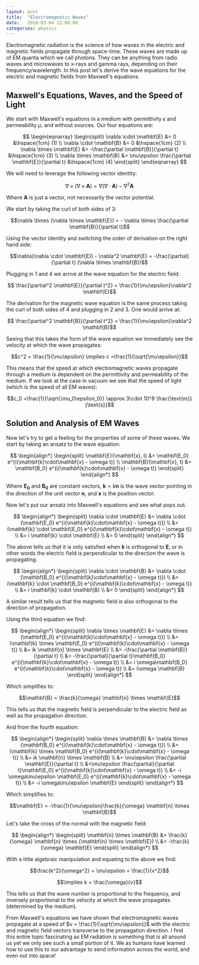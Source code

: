 ```yaml
---
layout: post
title:  "Electromagnetic Waves"
date:   2018-03-04 12:00:00
categories: physics
---
```


Electromagnetic radiation is the science of how waves in the electric and magnetic fields propagate through space-time. These waves are made up of EM quanta which we call photons. They can be anything from radio waves and microwaves to x-rays and gamma rays, depending on their frequency/wavelength. In this post let's derive the wave equations for the electric and magnetic fields from Maxwell's equations.

## Maxwell's Equations, Waves, and the Speed of Light

We start with Maxwell's equations in a medium with permittivity $\epsilon$ and permeability $\mu$, and without sources. Our four equations are:

$$
\begin{eqnarray}
\begin{split}
	\nabla \cdot \mathbf{E} &= 0 &\hspace{1cm} (1) \\
	\nabla \cdot \mathbf{B} &= 0 &\hspace{1cm} (2) \\
	\nabla \times \mathbf{E} &= -\frac{\partial \mathbf{B}}{\partial t} &\hspace{1cm} (3) \\
	\nabla \times \mathbf{B} &= \mu\epsilon \frac{\partial \mathbf{E}}{\partial t} &\hspace{1cm} (4)
\end{split}
\end{eqnarray}
$$

We will need to leverage the following vector identity:

$$\nabla \times (\nabla \times \mathbf{A}) = \nabla(\nabla \cdot \mathbf{A}) - \nabla^2 \mathbf{A}$$

Where $\mathbf{A}$ is just a vector, not necessarily the vector potential.

We start by taking the curl of both sides of 3:

$$\nabla \times (\nabla \times \mathbf{E}) = - \nabla \times \frac{\partial \mathbf{B}}{\partial t}$$

Using the vector identity and switching the order of derivation on the right hand side:

$$\nabla(\nabla \cdot \mathbf{E}) - \nabla^2 \mathbf{E} = -\frac{\partial}{\partial t} (\nabla \times \mathbf{B})$$

Plugging in 1 and 4 we arrive at the wave equation for the electric field:

$$ \frac{\partial^2 \mathbf{E}}{\partial t^2} = \frac{1}{\mu\epsilon}\nabla^2 \mathbf{E}$$

The derivation for the magnetic wave equation is the same process taking the curl of both sides of 4 and plugging in 2 and 3. One would arrive at:

$$ \frac{\partial^2 \mathbf{B}}{\partial t^2} = \frac{1}{\mu\epsilon}\nabla^2 \mathbf{B}$$

Seeing that this takes the form of the wave equation we immediately see the velocity at which the wave propagates:

$$c^2 = \frac{1}{\mu\epsilon} \implies c =\frac{1}{\sqrt{\mu\epsilon}}$$

This means that the speed at which electromagnetic waves propagate through a medium is dependent on the permittivity and permeability of the medium. If we look at the case in vacuum we see that the speed of light (which is the speed of all EM waves):

$$c_0 =\frac{1}{\sqrt{\mu_0\epsilon_0}} \approx 3\cdot 10^8 \frac{\text{m}}{\text{s}}$$

## Solution and Analysis of EM Waves

Now let's try to get a feeling for the properties of some of these waves. We start by taking an ansatz to the wave equation:

$$
\begin{align*}
\begin{split}
	\mathbf{E}(\mathbf{x}, t) &= \mathbf{E_0} e^{i(\mathbf{k}\cdot\mathbf{x} - \omega t)} \\
	\mathbf{B}(\mathbf{x}, t) &= \mathbf{B_0} e^{i(\mathbf{k}\cdot\mathbf{x} - \omega t)}
	\end{split}
\end{align*}
$$

Where $\mathbf{E_0}$ and $\mathbf{B_0}$ are constant vectors, $\mathbf{k} = k\mathbf{n}$ is the wave vector pointing in the direction of the unit vector $\mathbf{n}$, and $\mathbf{x}$ is the position vector.

Now let's put our ansatz into Maxwell's equations and see what pops out.

$$
\begin{align*}
\begin{split}
	\nabla \cdot \mathbf{E} &= \nabla \cdot (\mathbf{E_0} e^{i(\mathbf{k}\cdot\mathbf{x} - \omega t)}) \\
	&= i\mathbf{k} \cdot \mathbf{E_0} e^{i(\mathbf{k}\cdot\mathbf{x} - \omega t)} \\
	&= i \mathbf{k} \cdot \mathbf{E} \\
	&= 0
\end{split}
\end{align*}
$$

The above tells us that it is only satisfied when $\mathbf{k}$ is orthogonal to $\mathbf{E}$, or in other words the electric field is perpendicular to the direction the wave is propagating.

$$
\begin{align*}
\begin{split}
	\nabla \cdot \mathbf{B} &= \nabla \cdot (\mathbf{B_0} e^{i(\mathbf{k}\cdot\mathbf{x} - \omega t)}) \\
	&= i\mathbf{k} \cdot \mathbf{B_0} e^{i(\mathbf{k}\cdot\mathbf{x} - \omega t)} \\
	&= i \mathbf{k} \cdot \mathbf{B} \\
	&= 0
\end{split}
\end{align*}
$$

A similar result tells us that the magnetic field is also orthogonal to the direction of propagation.

Using the third equation we find:

$$
\begin{align*}
\begin{split}
	\nabla \times \mathbf{E} &= \nabla \times (\mathbf{E_0} e^{i(\mathbf{k}\cdot\mathbf{x} - \omega t)}) \\
	&= i\mathbf{k} \times \mathbf{E_0} e^{i(\mathbf{k}\cdot\mathbf{x} - \omega t)} \\
	&= ik \mathbf{n} \times \mathbf{E} \\
	&= -\frac{\partial \mathbf{B}}{\partial t} \\
	&= -\frac{\partial}{\partial t}\mathbf{B_0} e^{i(\mathbf{k}\cdot\mathbf{x} - \omega t)} \\
	&= i \omega\mathbf{B_0} e^{i(\mathbf{k}\cdot\mathbf{x} - \omega t)} \\
	&= i\omega \mathbf{B}
\end{split}
\end{align*}
$$

Which simplifies to:

$$\mathbf{B} = \frac{k}{\omega} \mathbf{n} \times \mathbf{E}$$

This tells us that the magnetic field is perpendicular to the electric field as well as the propagation direction.

And from the fourth equation:

$$
\begin{align*}
\begin{split}
	\nabla \times \mathbf{B} &= \nabla \times (\mathbf{B_0} e^{i(\mathbf{k}\cdot\mathbf{x} - \omega t)}) \\
	&= i\mathbf{k} \times \mathbf{B_0} e^{i(\mathbf{k}\cdot\mathbf{x} - \omega t)} \\
	&= ik \mathbf{n} \times \mathbf{B} \\
	&= \mu\epsilon \frac{\partial \mathbf{E}}{\partial t} \\
	&=\mu\epsilon \frac{\partial}{\partial t}\mathbf{E_0} e^{i(\mathbf{k}\cdot\mathbf{x} - \omega t)} \\
	&= -i \omega\mu\epsilon \mathbf{E_0} e^{i(\mathbf{k}\cdot\mathbf{x} - \omega t)} \\
	&= -i \omega\mu\epsilon \mathbf{E}
\end{split}
\end{align*}
$$

Which simplifies to:

$$\mathbf{E} = -\frac{1}{\mu\epsilon}\frac{k}{\omega} \mathbf{n} \times \mathbf{B}$$

Let's take the cross of the normal with the magnetic field:

$$
\begin{align*}
\begin{split}
	\mathbf{n} \times \mathbf{B} &= \frac{k}{\omega} \mathbf{n} \times (\mathbf{n} \times \mathbf{E}) \\
	&= -\frac{k}{\omega} \mathbf{E}
\end{split}
\end{align*}
$$

With a little algebraic manipulation and equating to the above we find:

$$\frac{k^2}{\omega^2} = \mu\epsilon = \frac{1}{v^2}$$

$$\implies k = \frac{\omega}{v}$$

This tells us that the wave number is proportional to the frequency, and inversely proportional to the velocity at which the wave propagates (determined by the medium).

From Maxwell's equations we have shown that electromagnetic waves propagate at a speed of $v = \frac{1}{\sqrt{\mu\epsilon}}$ with the electric and magnetic field vectors transverse to the propagation direction. I find this entire topic fascinating as EM radiation is something that is all around us yet we only see such a small portion of it. We as humans have learned how to use this to our advantage to send information across the world, and even out into space!
